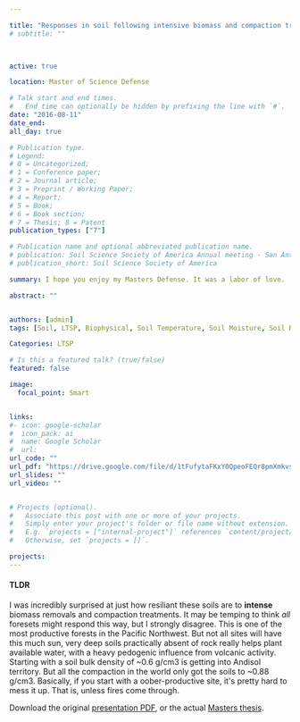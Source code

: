 ```yaml
---

title: "Responses in soil following intensive biomass and compaction treatments in the Oregon Cascades" 
# subtitle: ""
 


active: true

location: Master of Science Defense

# Talk start and end times.
#   End time can optionally be hidden by prefixing the line with `#`.
date: "2016-08-11"
date_end: 
all_day: true

# Publication type.
# Legend: 
# 0 = Uncategorized; 
# 1 = Conference paper; 
# 2 = Journal article;
# 3 = Preprint / Working Paper; 
# 4 = Report; 
# 5 = Book; 
# 6 = Book section;
# 7 = Thesis; 8 = Patent
publication_types: ["7"]

# Publication name and optional abbreviated publication name.
# publication: Soil Science Society of America Annual meeting - San Antonio, TX
# publication_short: Soil Science Society of America

summary: I hope you enjoy my Masters Defense. It was a labor of love. 

abstract: ""


authors: [admin]
tags: [Soil, LTSP, Biophysical, Soil Temperature, Soil Moisture, Soil Respiration, Presentation]

Categories: LTSP

# Is this a featured talk? (true/false)
featured: false

image: 
  focal_point: Smart


links:
#- icon: google-scholar 
#  icon_pack: ai
#  name: Google Scholar
#  url: 
url_code: ""
url_pdf: "https://drive.google.com/file/d/1tFufytaFKxY0QpeoFEQr8pmXmkvs1HNF/view?usp=sharing"
url_slides: ""
url_video: ""


# Projects (optional).
#   Associate this post with one or more of your projects.
#   Simply enter your project's folder or file name without extension.
#   E.g. `projects = ["internal-project"]` references `content/project/deep-learning/index.md`.
#   Otherwise, set `projects = []`.

projects:
---
```


#### TLDR

I was incredibly surprised at just how resiliant these soils are to **intense** biomass removals and compaction treatments. It may be temping to think _all_ foresets might respond this way, but I strongly disagree. This is one of the most productive forests in the Pacific Northwest. But not all sites will have this much sun, very deep soils practically absent of rock really helps plant available water, with a heavy pedogenic influence from volcanic activity. Starting with a soil bulk density of ~0.6 g/cm3 is getting into Andisol territory. But all the compaction in the world only got the soils to ~0.88 g/cm3. Basically, if you start with a oober-productive site, it's pretty hard to mess it up. That is, unless fires come through. 


Download the original [presentation PDF](https://drive.google.com/file/d/1tFufytaFKxY0QpeoFEQr8pmXmkvs1HNF/view?usp=sharing), or the actual [Masters thesis](https://ir.library.oregonstate.edu/xmlui/bitstream/handle/1957/60087/GalloAdrianC2017.pdf?sequence=1).




